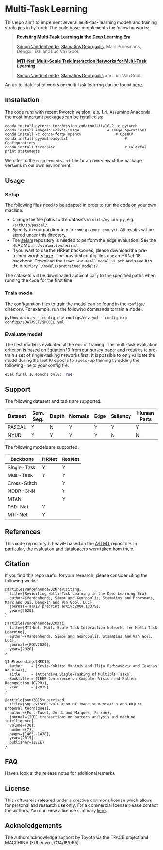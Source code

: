 # Multi-Task Learning

This repo aims to implement several multi-task learning models and training strategies in PyTorch. The code base complements the following works: 
> [**Revisting Multi-Task Learning in the Deep Learning Era**](https://arxiv.org/abs/2004.13379)
>
> [Simon Vandenhende](https://twitter.com/svandenh1), [Stamatios Georgoulis](https://twitter.com/stam_g), Marc Proesmans, Dengxin Dai and Luc Van Gool.

> [**MTI-Net: Multi-Scale Task Interaction Networks for Multi-Task Learning**](https://arxiv.org/abs/2001.06902)
>
> [Simon Vandenhende](https://twitter.com/svandenh1), [Stamatios Georgoulis](https://twitter.com/stam_g) and Luc Van Gool.

An up-to-date list of works on multi-task learning can be found [here](https://github.com/SimonVandenhende/Awesome-Multi-Task-Learning).

## Installation
The code runs with recent Pytorch version, e.g. 1.4.
Assuming [Anaconda](https://docs.anaconda.com/anaconda/install/), the most important packages can be installed as:
```shell
conda install pytorch torchvision cudatoolkit=10.2 -c pytorch
conda install imageio scikit-image		   	   # Image operations
conda install -c conda-forge opencv		           # OpenCV
conda install pyyaml easydict                 		   # Configurations
conda install termcolor                       		   # Colorful print statements
```
We refer to the `requirements.txt` file for an overview of the package versions in our own environment.

## Usage

### Setup 
The following files need to be adapted in order to run the code on your own machine:
- Change the file paths to the datasets in `utils/mypath.py`, e.g. `/path/to/pascal/`.
- Specify the output directory in `configs/your_env.yml`. All results will be stored under this directory.
- The [seism](https://github.com/jponttuset/seism) repository is needed to perform the edge evaluation. See the README in `./evaluation/seism/`.
- If you want to use the HRNet backbones, please download the pre-trained weights [here](https://github.com/HRNet/HRNet-Image-Classification). 
The provided config files use an HRNet-18 backbone. Download the `hrnet_w18_small_model_v2.pth` and save it to the directory `./models/pretrained_models/`.

The datasets will be downloaded automatically to the specified paths when running the code for the first time.

### Train model
The configuration files to train the model can be found in the `configs/` directory. For example, run the following commands to train a model.

```shell
python main.py --config_env configs/env.yml --config_exp configs/$DATASET/$MODEL.yml
```

### Evaluate model
The best model is evaluated at the end of training. The multi-task evaluation criterion is based on Equation 10 from our survey paper and requires to pre-train a set of single-tasking networks first. It is possible to only validate the model during the last 10 epochs to speed-up training by adding the following line to your config file:

```python
eval_final_10_epochs_only: True
``` 

## Support
The following datasets and tasks are supported.

| Dataset | Sem. Seg. | Depth | Normals | Edge | Saliency | Human Parts |
|---------|-----------|-------|---------|----------------|----------|-------------|
| PASCAL  |     Y     |   N   |    Y    |       Y        |    Y     |      Y      |
| NYUD    |     Y     |   Y   |    Y    |       Y        |    N     |      N      |


The following models are supported.

| Backbone | HRNet | ResNet |
|----------|----------|-----------|
| Single-Task |  Y    |  Y |
| Multi-Task | Y | Y |
| Cross-Stitch | | Y |
| NDDR-CNN | | Y |
| MTAN | | Y |
| PAD-Net | Y | |
| MTI-Net | Y | |


## References
This code repository is heavily based on the [ASTMT](https://github.com/facebookresearch/astmt) repository. In particular, the evaluation and dataloaders were taken from there.

 
## Citation
If you find this repo useful for your research, please consider citing the following works:

```
@article{vandenhende2020revisiting,
  title={Revisiting Multi-Task Learning in the Deep Learning Era},
  author={Vandenhende, Simon and Georgoulis, Stamatios and Proesmans, Marc and Dai, Dengxin and Van Gool, Luc},
  journal={arXiv preprint arXiv:2004.13379},
  year={2020}
}

@article{vandenhende2020mti,
  title={MTI-Net: Multi-Scale Task Interaction Networks for Multi-Task Learning},
  author={Vandenhende, Simon and Georgoulis, Stamatios and Van Gool, Luc},
  journal={ECCV2020},
  year={2020}
}

@InProceedings{MRK19,
  Author    = {Kevis-Kokitsi Maninis and Ilija Radosavovic and Iasonas Kokkinos},
  Title     = {Attentive Single-Tasking of Multiple Tasks},
  Booktitle = {IEEE Conference on Computer Vision and Pattern Recognition (CVPR)},
  Year      = {2019}
}

@article{pont2015supervised,
  title={Supervised evaluation of image segmentation and object proposal techniques},
  author={Pont-Tuset, Jordi and Marques, Ferran},
  journal={IEEE transactions on pattern analysis and machine intelligence},
  volume={38},
  number={7},
  pages={1465--1478},
  year={2015},
  publisher={IEEE}
}
```

## FAQ
Have a look at the release notes for additional remarks.

## License
This software is released under a creative commons license which allows for personal and research use only. For a commercial license please contact the authors. You can view a license summary [here](http://creativecommons.org/licenses/by-nc/4.0/).

## Acknoledgements
The authors acknowledge support by Toyota via the TRACE project and MACCHINA (KULeuven, C14/18/065).
